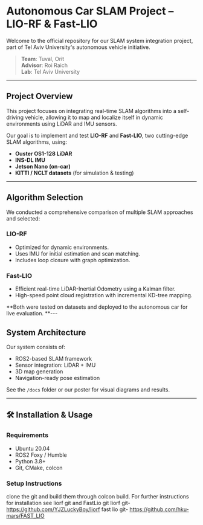 # Autonomous Car SLAM Project – LIO-RF & Fast-LIO

Welcome to the official repository for our SLAM system integration project, part of Tel Aviv University's autonomous vehicle initiative.

> **Team**: Tuval, Orit   
> **Advisor**: Roi Raich  
> **Lab**: Tel Aviv University

---

##  Project Overview

This project focuses on integrating real-time SLAM algorithms into a self-driving vehicle, allowing it to map and localize itself in dynamic environments using LiDAR and IMU sensors.

Our goal is to implement and test **LIO-RF** and **Fast-LIO**, two cutting-edge SLAM algorithms, using:
- **Ouster OS1-128 LiDAR**
- **INS-DL IMU**
- **Jetson Nano (on-car)**
- **KITTI / NCLT datasets** (for simulation & testing)
---

##  Algorithm Selection

We conducted a comprehensive comparison of multiple SLAM approaches and selected:

###  LIO-RF
- Optimized for dynamic environments.
- Uses IMU for initial estimation and scan matching.
- Includes loop closure with graph optimization.

###  Fast-LIO
- Efficient real-time LiDAR-Inertial Odometry using a Kalman filter.
- High-speed point cloud registration with incremental KD-tree mapping.

**Both were tested on datasets and deployed to the autonomous car for live evaluation.
**---

##  System Architecture

Our system consists of:
- ROS2-based SLAM framework
- Sensor integration: LiDAR + IMU
- 3D map generation
- Navigation-ready pose estimation

See the `/docs` folder or our poster for visual diagrams and results.

---

## 🛠️ Installation & Usage

### Requirements
- Ubuntu 20.04
- ROS2 Foxy / Humble
- Python 3.8+
- Git, CMake, colcon

### Setup Instructions
clone the git and build them through colcon build.
For further instructions for installation see liorf git and FastLio git
liorf git- https://github.com/YJZLuckyBoy/liorf
fast lio git- https://github.com/hku-mars/FAST_LIO
